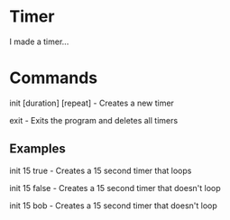 # Timer
I made a timer...

# Commands

init [duration] [repeat] - Creates a new timer

exit - Exits the program and deletes all timers

Examples
---

init 15 true - Creates a 15 second timer that loops

init 15 false - Creates a 15 second timer that doesn't loop

init 15 bob - Creates a 15 second timer that doesn't loop


